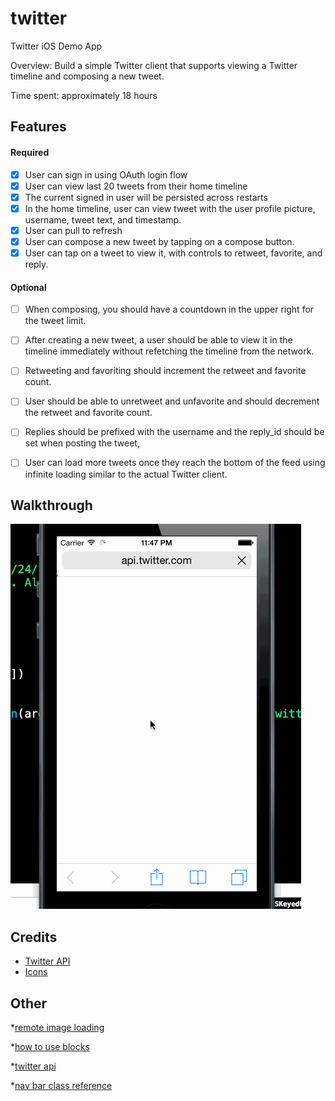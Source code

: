 twitter
========
Twitter iOS Demo App

Overview: Build a simple Twitter client that supports viewing a Twitter timeline and composing a new tweet.

Time spent: approximately 18 hours

Features
---------
#### Required
- [x] User can sign in using OAuth login flow
- [x] User can view last 20 tweets from their home timeline
- [x] The current signed in user will be persisted across restarts
- [x] In the home timeline, user can view tweet with the user profile picture, username, tweet text, and timestamp.
- [x] User can pull to refresh
- [x] User can compose a new tweet by tapping on a compose button.
- [x] User can tap on a tweet to view it, with controls to retweet, favorite, and reply.

#### Optional
- [ ] When composing, you should have a countdown in the upper right for the tweet limit.
- [ ] After creating a new tweet, a user should be able to view it in the timeline immediately without refetching the timeline from the network.
- [ ] Retweeting and favoriting should increment the retweet and favorite count.
- [ ] User should be able to unretweet and unfavorite and should decrement the retweet and favorite count.
- [ ] Replies should be prefixed with the username and the reply_id should be set when posting the tweet,
- [ ] User can load more tweets once they reach the bottom of the feed using infinite loading similar to the actual Twitter client.


Walkthrough
------------
![Video Walkthrough](twitterPart1.gif)

Credits
---------
* [Twitter API](https://dev.twitter.com/docs/api/1.1)
* [Icons](http://twitter.com)

Other
-----
*[remote image loading](http://stackoverflow.com/questions/13347154/afnetworking-setimagewithurlrequest-not-setting-remote-image)

*[how to use blocks](http://www.raywenderlich.com/9438/how-to-use-blocks-in-ios-5-tutorial-part-2) 

*[twitter api](https://dev.twitter.com/docs/api/1.1)

*[nav bar class reference](https://developer.apple.com/library/ios/documentation/uikit/reference/uinavigationbar_class/Reference/UINavigationBar.html)




  
